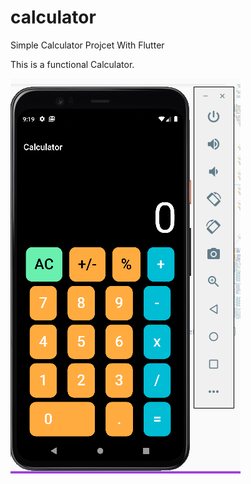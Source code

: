 # calculator

Simple Calculator Projcet With Flutter

This is a functional Calculator.

![s_shot](https://github.com/mdshawn/calculator_with_flutter/blob/main/screenshot/calc.PNG?raw=true)
